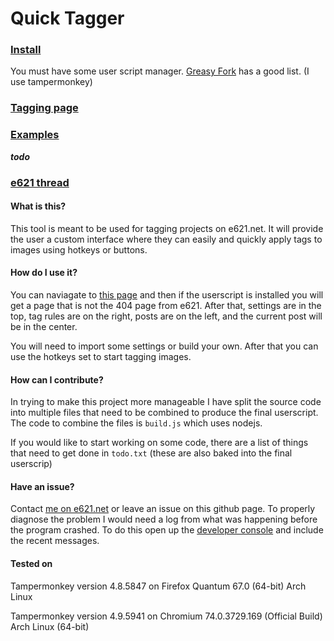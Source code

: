 # Quick Tagger

### [Install](https://github.com/Sasquire/quick_tagger/raw/master/quick_tagger.user.js)
You must have some user script manager. [Greasy Fork](https://greasyfork.org/en) has a good list. (I use tampermonkey)

### [Tagging page](https://e621.net/extensions/quick_tagger)
### [Examples](https://imgur.com/a/oSKa2MY)
***todo***
### [e621 thread](link)

#### What is this?
This tool is meant to be used for tagging projects on e621.net. It will provide the user a custom interface where they can easily and quickly apply tags to images using hotkeys or buttons.

#### How do I use it?

You can naviagate to [this page](https://e621.net/extensions/quick_tagger) and then if the userscript is installed you will get a page that is not the 404 page from e621. After that, settings are in the top, tag rules are on the right, posts are on the left, and the current post will be in the center.

You will need to import some settings or build your own. After that you can use the hotkeys set to start tagging images.

#### How can I contribute?

In trying to make this project more manageable I have split the source code into multiple files that need to be combined to produce the final userscript. The code to combine the files is `build.js` which uses nodejs.

If you would like to start working on some code, there are a list of things that need to get done in `todo.txt` (these are also baked into the final userscrip)

#### Have an issue?

Contact [me on e621.net](https://e621.net/user/show/170289) or leave an issue on this github page. To properly diagnose the problem I would need a log from what was happening before the program crashed. To do this open up the [developer console](https://webmasters.stackexchange.com/a/77337) and include the recent messages.

#### Tested on

Tampermonkey version 4.8.5847 on
Firefox Quantum 67.0 (64-bit) Arch Linux

Tampermonkey version 4.9.5941 on
Chromium 74.0.3729.169 (Official Build) Arch Linux (64-bit)